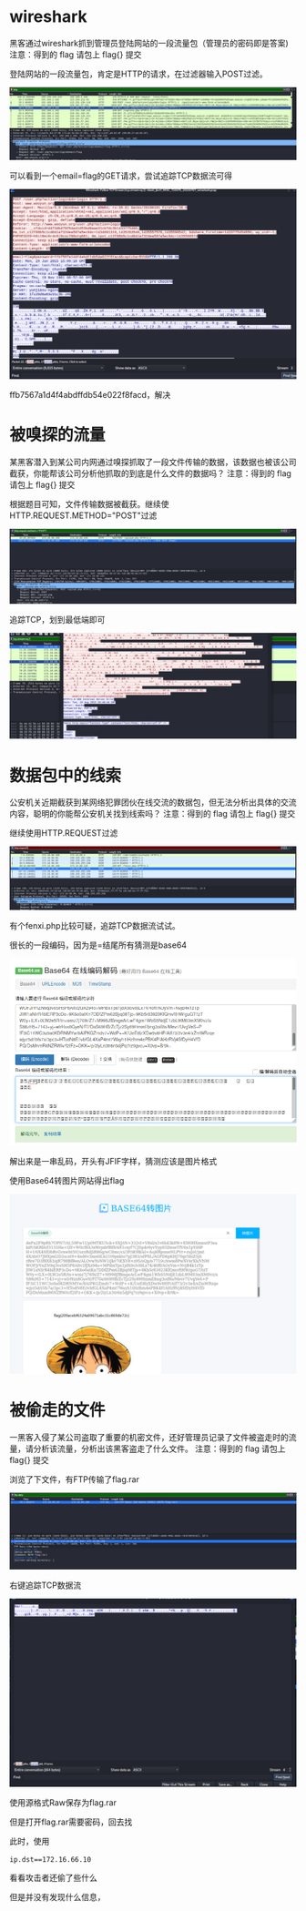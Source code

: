 # wireshark
黑客通过wireshark抓到管理员登陆网站的一段流量包（管理员的密码即是答案) 注意：得到的 flag 请包上 flag{} 提交

登陆网站的一段流量包，肯定是HTTP的请求，在过滤器输入POST过滤。

![image-20220118011958691](https://raw.githubusercontent.com/lant34m/pic/main/img/image-20220118011958691.png)

可以看到一个email=flag的GET请求，尝试追踪TCP数据流可得

![image-20220118012112420](https://raw.githubusercontent.com/lant34m/pic/main/img/image-20220118012112420.png)

ffb7567a1d4f4abdffdb54e022f8facd，解决

# 被嗅探的流量

某黑客潜入到某公司内网通过嗅探抓取了一段文件传输的数据，该数据也被该公司截获，你能帮该公司分析他抓取的到底是什么文件的数据吗？ 注意：得到的 flag 请包上 flag{} 提交

根据题目可知，文件传输数据被截获。继续使HTTP.REQUEST.METHOD="POST"过滤

![image-20220118013144372](https://raw.githubusercontent.com/lant34m/pic/main/img/image-20220118013144372.png)

追踪TCP，划到最低端即可

![image-20220118013216813](https://raw.githubusercontent.com/lant34m/pic/main/img/image-20220118013216813.png)

# 数据包中的线索

公安机关近期截获到某网络犯罪团伙在线交流的数据包，但无法分析出具体的交流内容，聪明的你能帮公安机关找到线索吗？ 注意：得到的 flag 请包上 flag{} 提交

继续使用HTTP.REQUEST过滤

![image-20220118013654592](https://raw.githubusercontent.com/lant34m/pic/main/img/image-20220118013654592.png)

有个fenxi.php比较可疑，追踪TCP数据流试试。

很长的一段编码，因为是=结尾所有猜测是base64

![image-20220118014013678](https://raw.githubusercontent.com/lant34m/pic/main/img/image-20220118014013678.png)

解出来是一串乱码，开头有JFIF字样，猜测应该是图片格式

使用Base64转图片网站得出flag

![image-20220118014200067](https://raw.githubusercontent.com/lant34m/pic/main/img/image-20220118014200067.png)

# 被偷走的文件

一黑客入侵了某公司盗取了重要的机密文件，还好管理员记录了文件被盗走时的流量，请分析该流量，分析出该黑客盗走了什么文件。 注意：得到的 flag 请包上 flag{} 提交

浏览了下文件，有FTP传输了flag.rar

![image-20220118023140509](https://raw.githubusercontent.com/lant34m/pic/main/img/image-20220118023140509.png)

右键追踪TCP数据流

![image-20220118023218507](https://raw.githubusercontent.com/lant34m/pic/main/img/image-20220118023218507.png)

使用源格式Raw保存为flag.rar

但是打开flag.rar需要密码，回去找

此时，使用

```
ip.dst==172.16.66.10
```

看看攻击者还偷了些什么

但是并没有发现什么信息，
